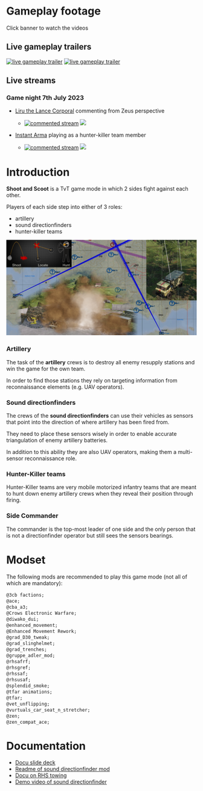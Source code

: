 # Gameplay footage
Click banner to watch the videos

## Live gameplay trailers
[![live gameplay trailer](https://img.youtube.com/vi/s6wskXYYYXY/0.jpg)](https://youtu.be/s6wskXYYYXY)
[![live gameplay trailer](https://img.youtube.com/vi/ziYV_R8k-tE/0.jpg)](https://youtu.be/ziYV_R8k-tE)


## Live streams
### Game night 7th July 2023
* [Liru the Lance Corporal](https://www.youtube.com/@LirutheLanceCorporal) commenting from Zeus perspective
  * [![commented stream](https://yt3.googleusercontent.com/ytc/AOPolaQFqt0AcS_7_eIfV1cJ04BuyFkBNZw9XdCQq2TJ=s176-c-k-c0x00ffffff-no-rj)](https://youtu.be/J5Y3seYMmlI)
  <a href="https://youtu.be/J5Y3seYMmlI"><img src="https://img.youtube.com/vi/J5Y3seYMmlI/0.jpg" height="176"></a>

* [Instant Arma](https://www.youtube.com/@InstantArma) playing as a hunter-killer team member
  * [![commented stream](https://yt3.googleusercontent.com/ytc/AOPolaQX5TdXzLFV2jZ7Dffls3wOGFtZmtawNhSLZyLv=s176-c-k-c0x00ffffff-no-rj)](https://youtu.be/9Do8yCZWnvM)
<a href="https://youtu.be/9Do8yCZWnvM"><img src="https://img.youtube.com/vi/9Do8yCZWnvM/0.jpg" height="176"></a>


# Introduction
**Shoot and Scoot** is a TvT game mode in which 2 sides fight against each other.

Players of each side step into either of 3 roles:
* artillery
* sound directionfinders
* hunter-killer teams

![](pics/SnS_loadpic.png)


### Artillery
The task of the **artillery** crews is to destroy all enemy resupply stations and win the game for the own team.

In order to find those stations they rely on targeting information from reconnaissance elements (e.g. UAV operators).


### Sound directionfinders
The crews of the **sound directionfinders** can use their vehicles as sensors that point into the direction of where artillery has been fired from.

They need to place these sensors wisely in order to enable accurate triangulation of enemy artillery batteries.

In addition to this ability they are also UAV operators, making them a multi-sensor reconnaissance role.


### Hunter-Killer teams
Hunter-Killer teams are very mobile motorized infantry teams that are meant to hunt down enemy artillery crews when they reveal their position through firing.


### Side Commander
The commander is the top-most leader of one side and the only person that is not a directionfinder operator but still sees the sensors bearings.

# Modset
The following mods are recommended to play this game mode (not all of which are mandatory):
```
@3cb factions;
@ace;
@cba_a3;
@Crows Electronic Warfare;
@diwako_dui;
@enhanced_movement;
@Enhanced Movement Rework;
@grad_D30_tweak;
@grad_slinghelmet;
@grad_trenches;
@gruppe_adler_mod;
@rhsafrf;
@rhsgref;
@rhssaf;
@rhsusaf;
@splendid_smoke;
@tfar animations;
@tfar;
@vet_unflipping;
@vurtuals_car_seat_n_stretcher;
@zen;
@zen_compat_ace;
```

# Documentation
* [Docu slide deck](https://docs.google.com/presentation/d/1BGDOxqqZw4T6js3oQ4mPr4E7f8NLZsPS85MUAAIYvco/edit?usp=sharing)
* [Readme of sound directionfinder mod](https://github.com/Perondas/arsr.VR/blob/main/README.md)
* [Docu on RHS towing](https://www.rhsmods.org/w/towing)
* [Demo video of sound directionfinder](https://www.youtube.com/watch?v=uboQB55MTRY)

